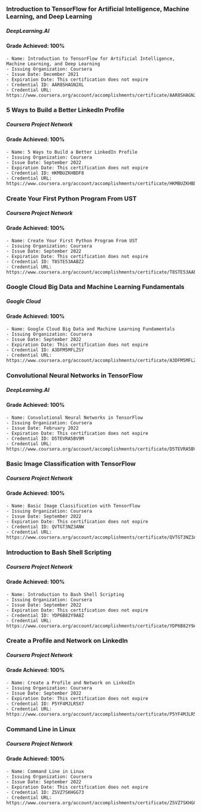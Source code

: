 ### Introduction to TensorFlow for Artificial Intelligence, Machine Learning, and Deep Learning
##### DeepLearning.AI
#### Grade Achieved: 100%
    - Name: Introduction to TensorFlow for Artificial Intelligence, Machine Learning, and Deep Learning
    - Issuing Organization: Coursera
    - Issue Date: December 2021
    - Expiration Date: This certification does not expire
    - Credential ID: AAR8SHAGN2XL
    - Credential URL: https://www.coursera.org/account/accomplishments/certificate/AAR8SHAGN2XL

### 5 Ways to Build a Better LinkedIn Profile
##### Coursera Project Network
#### Grade Achieved: 100%
    - Name: 5 Ways to Build a Better LinkedIn Profile
    - Issuing Organization: Coursera
    - Issue Date: September 2022
    - Expiration Date: This certification does not expire
    - Credential ID: HKMBUZKHBDF8
    - Credential URL: https://www.coursera.org/account/accomplishments/certificate/HKMBUZKHBDF8

### Create Your First Python Program From UST
##### Coursera Project Network
#### Grade Achieved: 100%
    - Name: Create Your First Python Program From UST
    - Issuing Organization: Coursera
    - Issue Date: September 2022
    - Expiration Date: This certification does not expire
    - Credential ID: T8STE53AABZ2
    - Credential URL: https://www.coursera.org/account/accomplishments/certificate/T8STE53AABZ2

### Google Cloud Big Data and Machine Learning Fundamentals
##### Google Cloud
#### Grade Achieved: 100%
    - Name: Google Cloud Big Data and Machine Learning Fundamentals
    - Issuing Organization: Coursera
    - Issue Date: September 2022
    - Expiration Date: This certification does not expire
    - Credential ID: A3DFM5MFLZSY
    - Credential URL: https://www.coursera.org/account/accomplishments/certificate/A3DFM5MFLZSY

### Convolutional Neural Networks in TensorFlow
##### DeepLearning.AI
#### Grade Achieved: 100%
    - Name: Convolutional Neural Networks in TensorFlow
    - Issuing Organization: Coursera
    - Issue Date: February 2022
    - Expiration Date: This certification does not expire
    - Credential ID: D5TEVRA5BV9M
    - Credential URL: https://www.coursera.org/account/accomplishments/certificate/D5TEVRA5BV9M

### Basic Image Classification with TensorFlow
##### Coursera Project Network
#### Grade Achieved: 100%
    - Name: Basic Image Classification with TensorFlow
    - Issuing Organization: Coursera
    - Issue Date: September 2022
    - Expiration Date: This certification does not expire
    - Credential ID: QVTGT3NZ3ANW
    - Credential URL: https://www.coursera.org/account/accomplishments/certificate/QVTGT3NZ3ANW

### Introduction to Bash Shell Scripting
##### Coursera Project Network
#### Grade Achieved: 100%
    - Name: Introduction to Bash Shell Scripting
    - Issuing Organization: Coursera
    - Issue Date: September 2022
    - Expiration Date: This certification does not expire
    - Credential ID: YDP6B82Y9A8Z
    - Credential URL: https://www.coursera.org/account/accomplishments/certificate/YDP6B82Y9A8Z

### Create a Profile and Network on LinkedIn
##### Coursera Project Network
#### Grade Achieved: 100%
    - Name: Create a Profile and Network on LinkedIn
    - Issuing Organization: Coursera
    - Issue Date: September 2022
    - Expiration Date: This certification does not expire
    - Credential ID: P5YF4MJLR5X7
    - Credential URL: https://www.coursera.org/account/accomplishments/certificate/P5YF4MJLR5X7

### Command Line in Linux
##### Coursera Project Network
#### Grade Achieved: 100%
    - Name: Command Line in Linux
    - Issuing Organization: Coursera
    - Issue Date: September 2022
    - Expiration Date: This certification does not expire
    - Credential ID: ZSVZ7SKHGG73
    - Credential URL: https://www.coursera.org/account/accomplishments/certificate/ZSVZ7SKHGG73